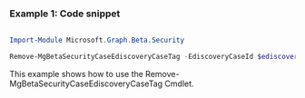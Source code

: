### Example 1: Code snippet

```powershell

Import-Module Microsoft.Graph.Beta.Security

Remove-MgBetaSecurityCaseEdiscoveryCaseTag -EdiscoveryCaseId $ediscoveryCaseId -EdiscoveryReviewTagId $ediscoveryReviewTagId

```
This example shows how to use the Remove-MgBetaSecurityCaseEdiscoveryCaseTag Cmdlet.

